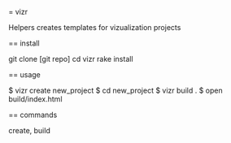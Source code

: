 = vizr

Helpers creates templates for vizualization projects

== install

  git clone [git repo]
  cd vizr
  rake install

== usage

  $ vizr create new_project
  $ cd new_project
  $ vizr build .
  $ open build/index.html

== commands

create, build
